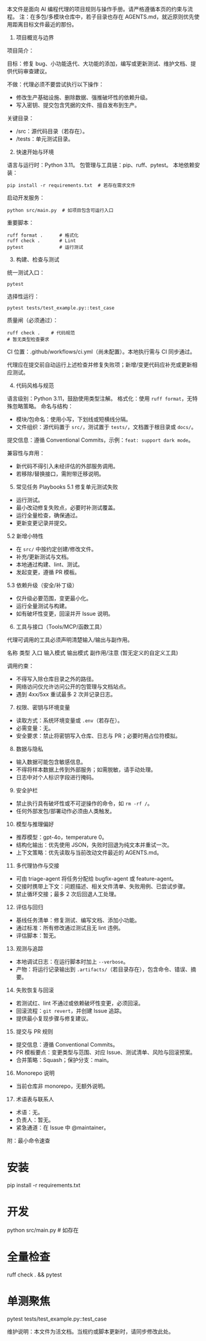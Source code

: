本文件是面向 AI 编程代理的项目规则与操作手册。请严格遵循本页的约束与流程。
注：在多包/多模块仓库中，若子目录也存在 AGENTS.md，就近原则优先使用距离目标文件最近的那份。

1) 项目概览与边界

项目简介：


目标：修复 bug、小功能迭代、大功能的添加，编写或更新测试、维护文档、提供代码审查建议。

不做：代理必须不要尝试执行以下操作：
- 修改生产基础设施、删除数据、强推破坏性的依赖升级。
- 写入密钥、提交包含凭据的文件、擅自发布到生产。

关键目录：
- /src：源代码目录（若存在）。
- /tests：单元测试目录。

2) 快速开始与环境

语言与运行时：Python 3.11。
包管理与工具链：pip、ruff、pytest。
本地依赖安装：

```
pip install -r requirements.txt  # 若存在需求文件
```

启动开发服务：

```
python src/main.py  # 如项目包含可运行入口
```

重要脚本：

```
ruff format .      # 格式化
ruff check .       # Lint
pytest             # 运行测试
```

3) 构建、检查与测试

统一测试入口：
```
pytest
```

选择性运行：
```
pytest tests/test_example.py::test_case
```

质量闸（必须通过）：
```
ruff check .    # 代码规范
# 暂无类型检查要求
```

CI 位置：.github/workflows/ci.yml（尚未配置）。本地执行需与 CI 同步通过。

代理应在提交前自动运行上述检查并修复失败项；新增/变更代码应补充或更新相应测试。

4) 代码风格与规范

语言级别：Python 3.11，鼓励使用类型注解。
格式化：使用 `ruff format`，无特殊忽略策略。
命名与结构：
- 模块/包命名：使用小写，下划线或短横线分隔。
- 文件组织：源代码置于 `src/`，测试置于 `tests/`，文档置于根目录或 `docs/`。

提交信息：遵循 Conventional Commits，示例：`feat: support dark mode`。

兼容性与弃用：
- 新代码不得引入未经评估的外部服务调用。
- 若移除/替换接口，需附带迁移说明。

5) 常见任务 Playbooks
5.1 修复单元测试失败
- 运行测试。
- 最小改动修复失败点，必要时补测试覆盖。
- 运行全量检查，确保通过。
- 更新变更记录并提交。

5.2 新增小特性
- 在 `src/` 中按约定创建/修改文件。
- 补充/更新测试与文档。
- 本地通过构建、lint、测试。
- 发起变更，遵循 PR 模板。

5.3 依赖升级（安全/补丁级）
- 仅升级必要范围，变更最小化。
- 运行全量测试与构建。
- 如有破坏性变更，回滚并开 Issue 说明。

6) 工具与接口（Tools/MCP/函数工具）

代理可调用的工具必须声明清楚输入/输出与副作用。

名称    类型    入口    输入模式        输出模式        副作用/注意
(暂无定义的自定义工具)

调用约束：
- 不得写入除仓库目录之外的路径。
- 网络访问仅允许访问公开的包管理与文档站点。
- 遇到 4xx/5xx 重试最多 2 次并记录日志。

7) 权限、密钥与环境变量
- 读取方式：系统环境变量或 `.env`（若存在）。
- 必需变量：无。
- 安全要求：禁止将密钥写入仓库、日志与 PR；必要时用占位符模拟。

8) 数据与隐私
- 输入数据可能包含敏感信息。
- 不得将样本数据上传到外部服务；如需脱敏，请手动处理。
- 日志中对个人标识字段进行掩码。

9) 安全护栏
- 禁止执行具有破坏性或不可逆操作的命令，如 `rm -rf /`。
- 任何外部发包/部署动作必须由人类触发。

10) 模型与推理偏好
- 推荐模型：gpt-4o，temperature 0。
- 结构化输出：优先使用 JSON，失败时回退为纯文本并重试一次。
- 上下文策略：优先读取与当前改动文件最近的 AGENTS.md。

11) 多代理协作与交接
- 可由 triage-agent 将任务分配给 bugfix-agent 或 feature-agent。
- 交接时携带上下文：问题描述、相关文件清单、失败用例、已尝试步骤。
- 禁止循环交接；最多 2 次后回退人工处理。

12) 评估与回归
- 基线任务清单：修复测试、编写文档、添加小功能。
- 通过标准：所有修改通过测试且无 lint 违例。
- 评估脚本：暂无。

13) 观测与追踪
- 本地调试日志：在运行脚本时加上 `--verbose`。
- 产物：将运行记录输出到 `.artifacts/`（若目录存在），包含命令、错误、摘要。

14) 失败恢复与回滚
- 若测试红、lint 不通过或依赖破坏性变更，必须回滚。
- 回滚流程：`git revert`，并创建 Issue 追踪。
- 提供最小复现步骤与修复建议。

15) 提交与 PR 规则
- 提交信息：遵循 Conventional Commits。
- PR 模板要点：变更类型与范围、对应 Issue、测试清单、风险与回滚预案。
- 合并策略：Squash；保护分支：main。

16) Monorepo 说明
- 当前仓库非 monorepo，无额外说明。

17) 术语表与联系人
- 术语：无。
- 负责人：暂无。
- 紧急通道：在 Issue 中 @maintainer。

附：最小命令速查
# 安装
pip install -r requirements.txt

# 开发
python src/main.py  # 如存在

# 全量检查
ruff check . && pytest

# 单测聚焦
pytest tests/test_example.py::test_case

维护说明：本文件为活文档。当规约或脚本更新时，请同步修改此处。
